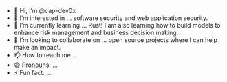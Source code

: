 - 👋 Hi, I’m @cap-dev0x
- 👀 I’m interested in ... software security and web application security. 
- 🌱 I’m currently learning ... Rust! I am also learning how to build models to enhance risk management and business decision making.
- 💞️ I’m looking to collaborate on ... open source projects where I can help make an impact.
- 📫 How to reach me ...
- 😄 Pronouns: ...
- ⚡ Fun fact: ...

<!---
cap-dev0x/cap-dev0x is a ✨ special ✨ repository because its `README.md` (this file) appears on your GitHub profile.
You can click the Preview link to take a look at your changes.
--->
